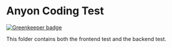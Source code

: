 # Anyon Coding Test

[![Greenkeeper badge](https://badges.greenkeeper.io/thorion3006/anyon.svg)](https://greenkeeper.io/)


This folder contains both the frontend test and the backend test.
